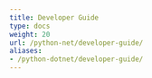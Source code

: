 ```yaml
---
title: Developer Guide
type: docs
weight: 20
url: /python-net/developer-guide/
aliases:
- /python-dotnet/developer-guide/
---
```



